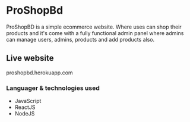 # ProShopBd

ProShopBD is a simple ecommerce website. Where uses can shop their products and it's come with a fully functional admin panel where admins can manage users, admins, products and add products also.

## Live website

proshopbd.herokuapp.com

### Languager & technologies used
* JavaScript
* ReactJS
* NodeJS
